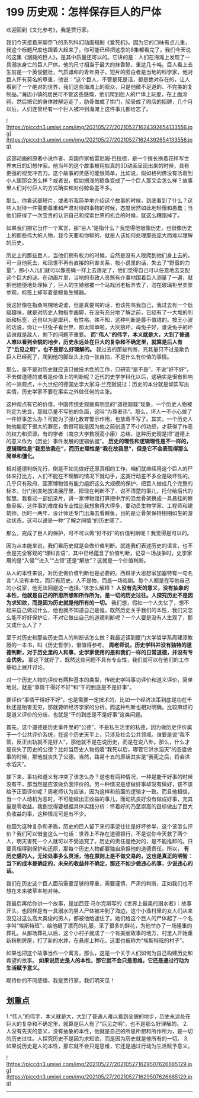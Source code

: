 # 199 历史观：怎样保存巨人的尸体

欢迎回到《文化参考》，我是贾行家。

我们今天接着来聊奈飞的系列科幻动画短剧《爱死机》。因为它的口味有点儿重，我这个标题尺度也跟着大起来了。你可能已经把这季的8集都看完了，我们今天说的这集《溺毙的巨人》，是其中质量还可以的。它讲的是：人们在海滩上发现了一具溺水身亡的巨人尸体。他的尺寸相当于最大的抹香鲸，重达几十吨。巨人看上去生前是一个英俊健壮，气质谦和的青年男子。短片的旁白者是当地的科学家，他对巨人怀有莫名的尊重，他说：“这个巨人，不管是死是活，都是绝对存在的，让人看到了一个绝对的世界，我们这些海滩上的观众，只是他微不足道的、不完美的复制品。”海边小镇的居民可不管这些感慨，他们爬到巨人的尸体上玩耍，在上面涂鸦，然后把它的身体肢解运走了，肋骨做成了拱门，胫骨成了肉店的招牌，几个月以后，人们连曾经有一个巨人被冲到海滩上这件事儿都给忘了。

![https://piccdn3.umiwi.com/img/202105/27/202105271624392654133556.jpg](https://piccdn3.umiwi.com/img/202105/27/202105271624392654133556.jpg)

这部动画的原著小说作者、英国作家格雷厄姆·巴拉德，是一个擅长换着花样写世界末日的幻想作家。他当年的这个故事被用拟真的3D动画呈现出来的时候，具有更强的视觉冲击力。这个故事的灵感可能很简单，比如说，假如格列佛没有活着到小人国那会怎么样？或者说，假如搁浅的鲸鱼变成了一个巨人那又会怎么样？故事里人们对付巨人的方式确实和对付鲸鱼差不多。

那么，你看这部短片，或者听我简单地介绍这个故事的时候，到底看到了什么？这些人对待一件需要尊重和严肃对待的事物的时候，态度居然如此地轻慢和愚蠢；当他们获得了一次宝贵的认识自己和探索世界的机会的时候，就这么糟蹋掉了。

如果我们把它当作一个寓言，那“巨人”是指什么？我觉得他很像历史，也很像历史上的那些伟大的人物，我今天要和你聊的，就是人该如何处理那些庞大而难以理解的历史。

历史上的那些巨人，当他们拥有权力的时候，自然是没有人敢爬到他们身上去的，可一旦他死去，和现世不再有直接的利害关系，按小说里的话，失去了“野蛮的力量”，那小人儿们就可以像苍蝇一样上去落足了，他们觉得自己可以任意地去支配这个巨大的谜。在动画片里，当地的市政人员煞有介事地围着巨人测量了一遍，就把他随便地处理掉了，巨人的生殖器被一个马戏团老板弄去了，泡在玻璃柜里卖票参观，标签上却写着是鲸鱼生殖器。

我这好像在指桑骂槐地说谁，但是真要骂的话，也该先骂我自己，我过去有一个低级趣味，就是对历史人物指手画脚，在没有充分地了解之前，已经有了一大堆的判断和标签，还自以为是犀利、有性格。殊不知，这种判断是最不值钱的。按王小波的话说，你让一只兔子看世界，那太简单啦，大灰狼坏，母兔子好，谁说兔子的坏话谁就是敌人，剩下的问题不重要。 **而“伟人”的伟字，本义就是大，大到了普通人难以看到全貌的地步，历史永远处在巨大的复杂和不确定里，就算是后人有了“后见之明”，也不是那么好理解的。** 我过去的那些判断，充其量只不过是欺负巨人已经死了，爬到他的脚趾头上拍一张自拍，不是什么有价值的事情。

那么，是不是对历史就应该只做技术性的工作，只研究“是不是”，不说“好不好”，不去做道德的或者是价值上的判断呢？近代的史学学科化以后，这确实是很有影响的一派观点，十九世纪的德国史学大家冯·兰克就说过：历史的本分就是如实写出实情，历史学家不要在事实之外做任何的主张。

这种观点有它的价值，中国传统史观就有明显的“道德超载”现象，一个历史人物被判定为忠良，那就尽量不写他的负面，这叫“为尊者讳”。那么，坏人一不小心做了一件好事怎么办？可能为了强化教育警示作用，也放着不写了。其实，一个历史人物他能犯下很大的罪恶，倒很可能是因为他之前创造了不小的功绩，才获得了作恶的权力和资源。有的学者（南京大学教授高小康）总结，这种历史观是把“道德上的意义作为（历史）事件发展的逻辑依据”。 **历史的理性和逻辑理性是不一样的，逻辑理性是“我思故我在”，而历史理性是“我在故我思”，但是它不会表现得那么简单和僵化。**

相对道德判断先行，倒是不如先做好还原真相的工作。咱们就继续用这个巨人的尸体来打比方，人们不能在不理解的情况下就动手，这类行动差不多全是破坏性的。几乎只有政府、国家博物馆有能力组织这么大规模的保护，把巨人做成几个完整的标本，分门别类地放进展厅里，把现在判断不了、说不清楚的事儿，托付给后代的智慧。我看过一部纪录片，讲一家博物馆打算把中厅的恐龙骨架换成一具悬挂的鲸鱼骨架，这件事的难度和专业性比我想象得大得多，要动员生物学家、工程师和建筑师，历时一两年，设计师还专门出海去看鲸鱼，目的是让骨架保持栩栩如生的游动状态。这可以说是一种“了解之同情”的历史感了。

那么，完成了巨人的保护，可不可以做“好不好”的价值判断呢？我觉得是可以的。

因为从本能来说，我们看历史就是会做价值判断。就连我们表述历史的语言，也不会是完全客观的“理科言语”，其中已经蕴含了价值判断，记录一场战争时，史学家用的是“入侵”“进入”“占领”还是“解放”？这就是一个价值判断。

从人的本性来说，对历史做价值判断也是必要的。西班牙大思想家加塞特有一句名言“人没有本性，而只有历史。人不是物，而是一场戏剧。每个人都是在写他自己的小说家，他无法回避这一选择。”该怎么解释？ **人没有先天的意义，没有抽象的本性，他就是自己的所思所想和所作所为，是一切的历史过往。人探究历史不是因为求知欲，而是因为历史就是他所有的一切。** 我们想，假如一个人失忆了，想不起来自己做过什么，他也就不知道自己是谁。既然历史关乎我们的本性，我们又怎么能不好好保护它，不对它做出自己的道德判断呢？一个人要是没有人生观了，那又成什么人了？

至于对历史和那些历史巨人的判断该怎么做？我最近读到厦门大学哲学系周建漳教授的一本书，叫《历史哲学》，很值得参考。 **周老师说，历史学科并没有独特的道德判断，对于历史里的人和事，史学家使用的是和我们一样的日常道德，并没有专业优势。** 那这下就好了，既然这些问题不具有专业性，我们就可以在他们的工作基础上展开讨论。

对一个历史人物的评价有两种基本的类型，传统史学叫事功评价和道义评价，简单地说，就是“事情干得好不好”和“干的到底是不是好事”。

要评价“事情干得好不好”，也是需要一定技术的，比如一个经济决策到底是功在千秋还是贻害无穷，那就要听经济学家的分析。而这种判断也相对明确，比较麻烦的是道义评价的分歧，也就是“干的到底是不是好事”这类问题。

首先，这个道德是历史事件里的“公德”，不是私生活里的私德，因为做历史评价属于一个公共评价系统，在这个历史天平上，只涉及社会公共领域。谁要是说“我不管，反正出轨就不是好人”，那他就不是在说历史，而是在说八卦。那么，什么才是丧失了历史的公德？比如当历史人物抱着“我死以后，哪管它洪水滔天”的态度做事的时候，那他就丧失了公德。当然，路易十五的原话其实是“我死之后，将会洪水滔天”。

接下来，事功和道义有冲突了该怎么办？这也有两种情况，一种是能干好事的时候没有干，那当然是应该做负面评价的。另一种情况是想做好事却没有做好，该不该给予正面评价呢？周老师认为应该，因为这样和前面的逻辑才一致。而且他相信，当一个人动机为恶时，不可能做出正收益的事儿，而动机良好没有做成好事，充其量是零收益。我倒觉得要根据具体实践分析：怀着好的乃至崇高的目标做出了巨大负收益的事，这种情况可是有不少。

也因为这种复杂和矛盾，历史的巨人留下来的事迹往往是好坏参半，这个该怎么评价？我们可以借鉴这么一句话：世界上不存在道德银行，不是说你今天救了两个人，明天害死一个人就可以不受追究了。历史的责任是绝对的，是不能推卸的。只要真相得到保护和还原，那每个历史人物都要独自承担他的道德责任。所以， **有历史感的人，无论处事多么灵活，他在原则上是不做交易的，这也是真正的明智：当下的成本是确定的，未来的收益并不确定，那还不如少做违心的事，少说违心的话。**

我们在历史这个巨人面前需要足够的尊重，需要谨慎、严肃的判断，正如我们也不想在未来被草率地对待。

我最后再给你讲一个故事，是加西亚·马尔克斯写的《世界上最美的溺水者》：故事开头，也同样是有一具溺水的男人尸体被冲到了海边，这个小渔村里的女人们从来没见过这么高大英俊的男人，都被他给迷住了。她们给这个巨人的尸体起了一个名字叫“埃斯特班”，给他缝了漂亮的礼服，采了很多的鲜花，为他举办了一场隆重的葬礼。从那场葬礼以后，这个小村子就成了一个有美丽故事的地方，村里人开始重新粉刷房屋，打了新的水井，在悬崖上种花，这里也被称为“埃斯特班的村子”。

如果也把这个故事当作一个寓言，那么，这是一个关于人们如何为自己构建历史和希望的故事。 **如果说历史是人的本性，那它就不会只是思维，它还是通过行动为生活赋予意义。**

期待你的不同感悟，我是贾行家，我们明天见！

## 划重点

1.“伟人”的伟字，本义就是大，大到了普通人难以看到全貌的地步，历史永远处在巨大的复杂和不确定里，就算是后人有了“后见之明”，也不是那么好理解的。
2.人没有先天的意义，没有抽象的本性，他就是自己的所思所想和所作所为，是一切的历史过往。人探究历史不是因为求知欲，而是因为历史就是他所有的一切。
3.如果说历史是人的本性，那它就不会只是思维，它还是通过行动为生活赋予意义。

![https://piccdn3.umiwi.com/img/202105/27/202105271629507626665129.jpg](https://piccdn3.umiwi.com/img/202105/27/202105271629507626665129.jpg)

---
